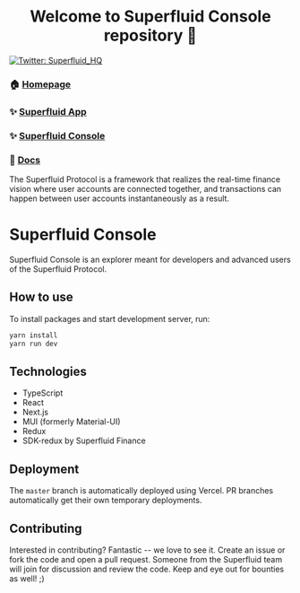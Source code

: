 <h1 align="center">Welcome to Superfluid Console repository 👋</h1>

<p>
  <a href="https://twitter.com/Superfluid_HQ/status/" target="_blank">
    <img alt="Twitter: Superfluid_HQ" src="https://img.shields.io/twitter/follow/Superfluid_HQ.svg?style=social" />
  </a>
</p>

### 🏠 [Homepage](https://superfluid.finance)

### ✨ [Superfluid App](https://app.superfluid.finance/)

### ✨ [Superfluid Console](https://console.superfluid.finance/)

### 📖 [Docs](https://docs.superfluid.finance)

The Superfluid Protocol is a framework that realizes the real-time finance vision
where user accounts are connected together, and transactions can happen between
user accounts instantaneously as a result.

# Superfluid Console

Superfluid Console is an explorer meant for developers and advanced users of the Superfluid Protocol.

## How to use
To install packages and start development server, run:

```sh
yarn install
yarn run dev
```

## Technologies

* TypeScript
* React
* Next.js
* MUI (formerly Material-UI)
* Redux
* SDK-redux by Superfluid Finance

## Deployment

The `master` branch is automatically deployed using Vercel. PR branches automatically get their own temporary deployments.

## Contributing

Interested in contributing? Fantastic -- we love to see it. Create an issue or fork the code and open a pull request. Someone from the Superfluid team will join for discussion and review the code. Keep and eye out for bounties as well! ;)
